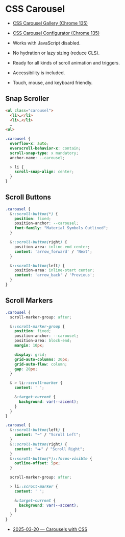 # CSS Carousel

- [CSS Carousel Gallery (Chrome 135)](https://chrome.dev/carousel/)
- [CSS Carousel Configurator (Chrome 135)](https://chrome.dev/carousel-configurator/)

- Works with JavaScript disabled.
- No hydration or lazy sizing (reduce CLS).
- Ready for all kinds of scroll animation and triggers.
- Accessibility is included.
- Touch, mouse, and keyboard friendly.


## Snap Scroller

```html
<ul class="carousel">
  <li>…</li>
  <li>…</li>
  …
<ul>
```

```css
.carousel {
  overflow-x: auto;
  overscroll-behavior-x: contain;
  scroll-snap-type: x mandatory;
  anchor-name: --carousel;

  > li {
    scroll-snap-align: center;
  }
}
```

## Scroll Buttons

```css
.carousel {
  &::scroll-button(*) {
    position: fixed;
    position-anchor: --carousel;
    font-family: "Material Symbols Outlined";
  }

  &::scroll-button(right) {
    position-area: inline-end center;
    content: 'arrow_forward' / 'Next';
  }

  &::scroll-button(left) {
    position-area: inline-start center;
    content: 'arrow_back' / 'Previous';
  }
}
```

## Scroll Markers

```css
.carousel {
  scroll-marker-group: after;

  &::scroll-marker-group {
    position: fixed;
    position-anchor: --carousel;
    position-area: block-end;
    margin: 10px;

    display: grid;
    grid-auto-columns: 20px;
    grid-auto-flow: column;
    gap: 20px;
  }

  & > li::scroll-marker {
    content: ' ';

    &:target-current {
      background: var(--accent);
    }
  }
}
```

```css
.carousel {
  &::scroll-button(left) {
    content: "⬅" / "Scroll Left";
  }
  &::scroll-button(right) {
    content: "⮕" / "Scroll Right";
  }
  &::scroll-button(*)::focus-visible {
    outline-offset: 5px;
  }

  scroll-marker-group: after;

  > li::scroll-marker {
    content: ' ';

    &:target-current {
      background: var(--accent);
    }
  }
}
```

- [2025-03-20 — Carousels with CSS](https://developer.chrome.com/blog/carousels-with-css)
